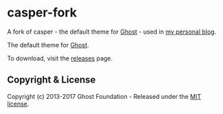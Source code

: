 # casper-fork

A fork of casper - the default theme for [Ghost](http://github.com/tryghost/ghost/) - used in [my personal blog](http://blog.gldraphael.com).

The default theme for [Ghost](http://github.com/tryghost/ghost/).

To download, visit the [releases](https://github.com/TryGhost/Casper/releases) page.

## Copyright & License

Copyright (c) 2013-2017 Ghost Foundation - Released under the [MIT license](LICENSE).
